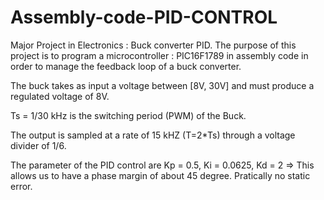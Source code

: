 # Assembly-code-PID-CONTROL
Major Project in Electronics : Buck converter PID.
The purpose of this project is to program a microcontroller : PIC16F1789 in assembly code
in order to manage the feedback loop of a buck converter.

The buck takes as input a voltage between [8V, 30V] and must produce a regulated voltage of 8V.

Ts = 1/30 kHz is the switching period (PWM) of the Buck. 

The output is sampled at a rate of 15 kHZ (T=2*Ts) through a voltage divider of 1/6.

The parameter of the PID control are Kp = 0.5, Ki = 0.0625, Kd = 2 => This allows us to 
have a phase margin of about 45 degree. Pratically no static error.
